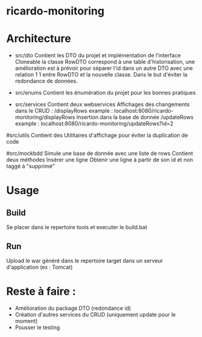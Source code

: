 # ricardo-monitoring

# Architecture

* src/dto
Contient les DTO du projet et implémentation de l'interface Cloneable
la classe RowDTO correspond à une table d'historisation, une amélioration est à prévoir pour séparer l'id dans un autre DTO avec une relation 1 1 entre RowDTO et la nouvelle classe. Dans le but d'éviter la redondance de données.

* src/enums
Contient les énumération du projet pour les bonnes pratiques

* src/services
Contient deux webservices
Affichages des changements dans le CRUD :
/displayRows
example : localhost:8080/ricardo-monitoring/displayRows
Insertion dans la base de donnée
/updateRows
example : localhost:8080/ricardo-monitoring/updateRows?id=2

#src/utils
Contient des Utilitaires d'affichage pour éviter la duplication de code

#src/mockbdd
Simule une base de donnée avec une liste de rows
Contient deux méthodes
Insérer une ligne
Obtenir une ligne à partir de son id et non taggé à "supprimé"

# Usage

## Build

Se placer dans le repertoire tools et executer le build.bat

## Run

Upload le war généré dans le repertoire target dans un serveur d'application (ex : Tomcat)

# Reste à faire : 

- Amélioration du package DTO (redondance id)
- Création d'autres services du CRUD (uniquement update pour le moment)
- Pousser le testing
